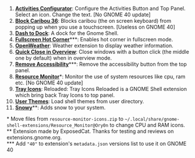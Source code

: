 1. [**Activities Configurator**](https://extensions.gnome.org/extension/358/activities-configurator/): Configure the Activities Button and Top Panel. Select an icon. Change the text.  [No GNOME 40 update]  
2. [**Block Caribou 36**](https://extensions.gnome.org/extension/3222/block-caribou-36/): Blocks caribou (the on screen keyboard) from popping up when you use a touchscreen.  [Useless on GNOME 40]  
3. [**Dash to Dock**](https://extensions.gnome.org/extension/307/dash-to-dock/): A dock for the Gnome Shell.  
4. [**Fullscreen Hot Corner**](https://extensions.gnome.org/extension/1562/fullscreen-hot-corner/)\*\*\*: Enables hot corner in fullscreen mode.  
5. [**OpenWeather**](https://extensions.gnome.org/extension/750/openweather/): Weather extension to display weather information.  
6. [**Quick Close in Overview**](https://extensions.gnome.org/extension/352/middle-click-to-close-in-overview/): Close windows with a button click (the middle one by default) when in overview mode.  
7. [**Remove Accessibility**](https://extensions.gnome.org/extension/112/remove-accesibility/)\*\*\*: Remove the accessibility button from the top panel.  
8. [**Resource Monitor**](https://extensions.gnome.org/extension/1634/resource-monitor/)\*: Monitor the use of system resources like cpu, ram etc. [No GNOME 40 update]  
9. [**Tray Icons**](https://extensions.gnome.org/extension/2890/tray-icons-reloaded/): Reloaded: Tray Icons Reloaded is a GNOME Shell extension which bring back Tray Icons to top panel.  
10. [**User Themes**](https://extensions.gnome.org/extension/19/user-themes/): Load shell themes from user directory.  
11. [**Snowy**](https://extensions.gnome.org/extension/3921/snowy/)\*\*: Adds snow to your system. 
  
\* Move files from `resource-monitor-icons.zip` to `~/.local/share/gnome-shell-extensions/Resource_Monitor@Ory0n` to change CPU and RAM icons.  
** Extension made by ExposedCat. Thanks for testing and reviews on extensions.gnome.org.  
*** Add `"40"` to extension's `metadata.json` versions list to use it on GNOME 40

